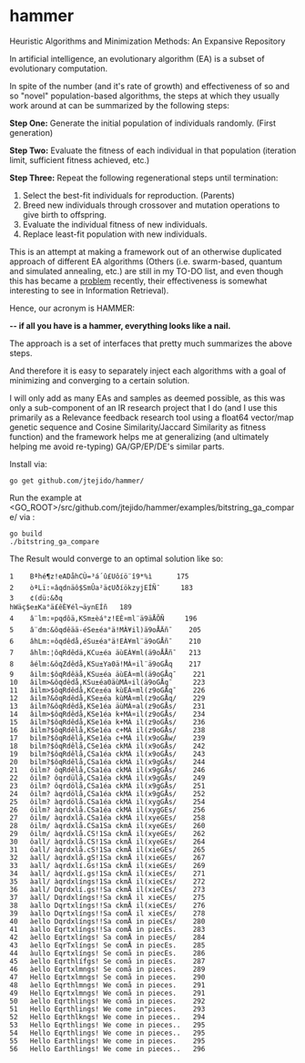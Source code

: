 # hammer

Heuristic Algorithms and Minimization Methods: An Expansive Repository

In artificial intelligence, an evolutionary algorithm (EA) is a subset of evolutionary computation.

In spite of the number (and it's rate of growth) and effectiveness of so and so "novel" population-based algorithms, the steps at which they usually work around at can be summarized by the following steps:

**Step One:** Generate the initial population of individuals randomly. (First generation)

**Step Two:** Evaluate the fitness of each individual in that population (iteration limit, sufficient fitness achieved, etc.)

**Step Three:** Repeat the following regenerational steps until termination:

1. Select the best-fit individuals for reproduction. (Parents)
2. Breed new individuals through crossover and mutation operations to give birth to offspring.
3. Evaluate the individual fitness of new individuals.
4. Replace least-fit population with new individuals.



This is an attempt at making a framework out of an otherwise duplicated approach of different EA algorithms (Others (i.e. swarm-based, quantum and simulated annealing, etc.) are still in my TO-DO list, and even though this has became a [problem](https://en.wikipedia.org/wiki/List_of_metaphor-based_metaheuristics#Criticism_of_the_metaphor_methodology) recently, their effectiveness is somewhat interesting to see in Information Retrieval). 

Hence, our acronym is HAMMER:

**-- if all you have is a hammer, everything looks like a nail.**


The approach is a set of interfaces that pretty much summarizes the above steps.

And therefore it is easy to separately inject each algorithms with a goal of minimizing and converging to a certain solution.

I will only add as many EAs and samples as deemed possible, as this was only a sub-component of an IR research project that I do (and I use this primarily as a Relevance feedback research tool using a float64 vector/map genetic sequence and Cosine Similarity/Jaccard Similarity as fitness function) and the framework helps me at generalizing (and ultimately helping me avoid re-typing) GA/GP/EP/DE's similar parts.


Install via:


```
go get github.com/jtejido/hammer/
```

Run the example at <GO_ROOT>/src/github.com/jtejido/hammer/examples/bitstring_ga_compare/ via :


```
go build
./bitstring_ga_compare
```

The Result would converge to an optimal solution like so:


```
1 	 Bªhé¶z!eADåhCÙ=³á´û£Uôíö¨î9*%ì 	 175
2 	 òªLï:¤âqdnäô$SmÛa²ä¢UðíökzyjEÍÑ¯ 	 183
3 	 ¢(dü:&ðq
hWäç$e±Ka°ä£êÈ¥él¬äynEÍñ 	 189
4 	 â¨lm:¤pqdôä,KSm±èá°z!EÈ¤ml¨ä9äÅÕÑ 	 196
5 	 â¨dm:&ôqdêää-éSe±éa°ä!MÀ¥il)ä9oÅÄñ¯ 	 205
6 	 âhLm:¤ôqdêdå,éSu±éa°ä!EÀ¥ml¨ä9oGÅñ¯ 	 210
7 	 âhlm:¦ôqRdêdä,KCu±éa äùEÀ¥ml(ä9oÅÅñ¯ 	 213
8 	 âélm:&ôqZdêdå,KSu±Ya0ä!MÀ¤il¨ä9oGÅq 	 217
9 	 âilm:$ôqRdêäå,KSu±éa äùEÀ¤ml(ä9oGÅq¯ 	 221
10 	 âilm>&ôqdêdå,KSu±éa0äùMÀ¤il(ä9oGÅq¯ 	 223
11 	 âilm>$ôqRdêdå,KCe±éa kùEÁ¤ml(z9oGÅq¯ 	 226
12 	 âilm?&ôqRdêdå,KSe±éa kùMÀ¤ml(z9oGÅq/ 	 229
13 	 âilm?&ôqRdêdå,KSe1éa äùMÁ¤al(z9oGÅs/ 	 231
14 	 âilm>$ôqRdêdå,KSe1éa k+MÁ¤il(z9oGÅs/ 	 234
15 	 âilm?$ôqRdêdå,KSe1éa k+MÁ il(z9oGÅs/ 	 236
16 	 âilm?$ôqRdêlå,KSe1éa c+MÁ il(z9oGÅs/ 	 238
17 	 bilm?$ôqRdêlå,KSe1éa c+MÁ il(x9oGÅw/ 	 239
18 	 bilm?$ôqRdêlå,CSe1éa ckMÁ il(x9oGÅs/ 	 242
19 	 bilm?$ôqRdêlå,CSa1éa ckMÁ il(x9oGÅs/ 	 243
20 	 bilm?$ôqRdêlå,CSa1éa ckMÁ il(x9gGÅs/ 	 244
21 	 ôilm? ôqRdêlå,CSa1éa ckMÁ il(x9gGÅs/ 	 246
22 	 ôilm? ôqrdülå,CSa1éa ckMÁ il(x9gGÅs/ 	 249
23 	 ôilm? ôqrdölå,CSa1éa ckMÁ il(x9gGÅs/ 	 251
24 	 ôilm? àqrdölå,CSa1éa ckMÁ il(x9gGÅs/ 	 252
25 	 ôilm? àqrdölå.CSa1éa ckMÁ il(xygGÅs/ 	 254
26 	 ôilm? àqrdxlå.CSa1éa ckMÁ il(xygGEs/ 	 256
27 	 ôilm/ àqrdxlå.CSa1éa ckMÁ il(xyeGEs/ 	 258
28 	 ôilm/ àqrdxlå.CSa1Sa ckmÁ il(xyeGEs/ 	 260
29 	 ôilm/ àqrdxlå.CS!1Sa ckmÅ il(xyeGEs/ 	 262
30 	 ôall/ àqrdxlå.CS!1Sa ckmÅ il(xyeGEs/ 	 264
31 	 ôall/ àqrdxlå.cS!1Sa ckmÅ il(xieGEs/ 	 265
32 	 àall/ àqrdxlå.gS!1Sa ckmÅ il(xieGEs/ 	 267
33 	 àall/ àqrdxlí.Gs!1Sa ckmÅ il(xieGEs/ 	 269
34 	 àall/ àqrdxlí.gs!1Sa ckmÅ il(xieCEs/ 	 271
35 	 àall/ àqrdxlíngs!1Sa ckmÅ il(xieCEs/ 	 272
36 	 àall/ Dqrdxlí.gs!!Sa ckmÅ il(xieCEs/ 	 273
37 	 àall/ Dqrdxlíngs!!Sa ckmÅ il xieCEs/ 	 275
38 	 àallo Dqrtxlíngs!!Sa ckmÅ il(xieCEs/ 	 276
39 	 àallo Dqrtxlíngs!!Sa comÅ il xieCEs/ 	 278
40 	 àello Dqrdxlíngs!!Sa comÅ in pieCEs/ 	 280
41 	 àallo Eqrtxlíngs!!Sa comÅ in piecEs. 	 283
42 	 àello Eqrtxlíngs! Sa comÅ in piecEs/ 	 284
43 	 àello EqrTxlíngs! Se comÅ in piecEs. 	 285
44 	 àullo Eqrtxlíngs! Se comå in piecEs. 	 286
45 	 àello Eqrthlífgs! Se comå in piecEs. 	 287
46 	 àello Eqrtxlmngs! Se comå in pieces. 	 289
47 	 Hello Eqrtxlmngs! Se comå in pieces. 	 290
48 	 àello Eqrthlmngs! We comå in pieces. 	 291
49 	 Hello Eqrtxlmngs! We comå in pieces. 	 291
50 	 àello Eqrthlings! We comå in pieces. 	 292
51 	 Hello Eqrthlings! We come in"pieces. 	 293
52 	 Hello Eqrthlkngs! We come in pieces.. 	 294
53 	 Hello Eqrthlings! We come in pieces.. 	 295
54 	 Hello Eqrthlings! We come in pieces.. 	 295
55 	 Hello Earthlings! We come in pieces. 	 295
56 	 Hello Earthlings! We come in pieces.. 	 296
```
